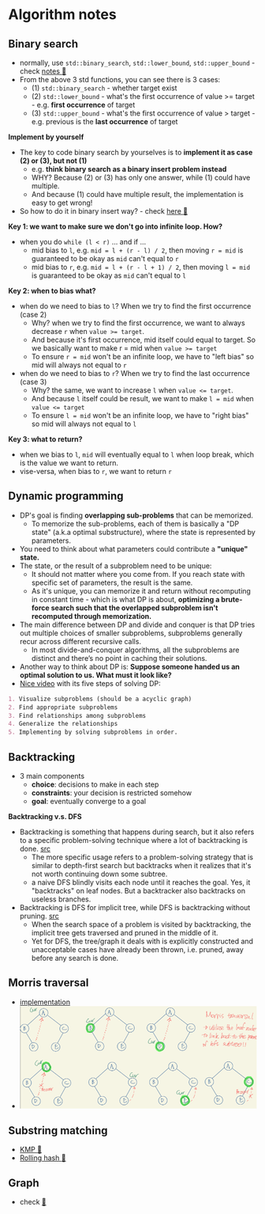 # Algorithm notes

## Binary search

- normally, use `std::binary_search`, `std::lower_bound`, `std::upper_bound` - check [notes :notebook:](https://github.com/orbuluh/cpp/blob/main/notes/binary_search.md)
- From the above 3 std functions, you can see there is 3 cases:
  - (1) `std::binary_search` - whether target exist
  - (2) `std::lower_bound` - what's the first occurrence of value >= target - e.g. **first occurrence** of target
  - (3) `std::upper_bound` - what's the first occurrence of value > target - e.g. previous is the **last occurrence** of target

**Implement by yourself**

- The key to code binary search by yourselves is to **implement it as case (2) or (3), but not (1)**
  - e.g. **think binary search as a binary insert problem instead**
  - WHY? Because (2) or (3) has only one answer, while (1) could have multiple.
  - And because (1) could have multiple result, the implementation is easy to get wrong!
- So how to do it in binary insert way? - check [here :dart:](../binary_search/first_and_last_pos_of_tgt_in_arr.h)

**Key 1: we want to make sure we don't go into infinite loop. How?**

- when you do `while (l < r)` ... and if ...
  - mid bias to `l`, e.g. `mid = l + (r - l) / 2`, then moving `r = mid` is guaranteed to be okay as `mid` can't equal to `r`
  - mid bias to `r`, e.g. `mid = l + (r - l + 1) / 2`, then moving `l = mid` is guaranteed to be okay as `mid` can't equal to `l`

**Key 2: when to bias what?**

- when do we need to bias to `l`? When we try to find the first occurrence (case 2)
  - Why? when we try to find the first occurrence, we want to always decrease `r` when `value >= target`.
  - And because it's first occurrence, mid itself could equal to target. So we basically want to make r = mid when `value >= target`
  - To ensure `r = mid` won't be an infinite loop, we have to "left bias" so mid will always not equal to `r`
- when do we need to bias to `r`? When we try to find the last occurrence (case 3)
  - Why? the same, we want to increase `l` when `value <= target`.
  - And because `l` itself could be result, we want to make `l = mid` when `value <= target`
  - To ensure `l = mid` won't be an infinite loop, we have to "right bias" so mid will always not equal to `l`

**Key 3: what to return?**

- when we bias to `l`, `mid` will eventually equal to `l` when loop break, which is the value we want to return.
- vise-versa, when bias to `r`, we want to return `r`

## Dynamic programming

- DP's goal is finding **overlapping sub-problems** that can be memorized.
  - To memorize the sub-problems, each of them is basically a "DP state" (a.k.a optimal substructure), where the state is represented by parameters.
- You need to think about what parameters could contribute a **"unique" state.**
- The state, or the result of a subproblem need to be unique:
  - It should not matter where you come from. If you reach state with specific set of parameters, the result is the same.
  - As it's unique, you can memorize it and return without recomputing in constant time - which is what DP is about, **optimizing a brute-force search such that the overlapped subproblem isn't recomputed through memorization.**
- The main difference between DP and divide and conquer is that DP tries out multiple choices of smaller subproblems, subproblems generally recur across different recursive calls.
  - In most divide-and-conquer algorithms, all the subproblems are distinct and there’s no point in caching their solutions.
- Another way to think about DP is: **Suppose someone handed us an optimal solution to us. What must it look like?**
- [Nice video](https://youtu.be/aPQY__2H3tE) with its five steps of solving DP:

```markdown
1. Visualize subproblems (should be a acyclic graph)
2. Find appropriate subproblems
3. Find relationships among subproblems
4. Generalize the relationships
5. Implementing by solving subproblems in order.
```

## Backtracking

- 3 main components
  - **choice**: decisions to make in each step
  - **constraints**: your decision is restricted somehow
  - **goal**: eventually converge to a goal

**Backtracking v.s. DFS**

- Backtracking is something that happens during search, but it also refers to a specific problem-solving technique where a lot of backtracking is done. [src](https://stackoverflow.com/a/3156208/4924135)
  - The more specific usage refers to a problem-solving strategy that is similar to depth-first search but backtracks when it realizes that it's not worth continuing down some subtree.
  - a naive DFS blindly visits each node until it reaches the goal. Yes, it "backtracks" on leaf nodes. But a backtracker also backtracks on useless branches.
- Backtracking is DFS for implicit tree, while DFS is backtracking without pruning. [src](https://stackoverflow.com/a/17891070/4924135)
  - When the search space of a problem is visited by backtracking, the implicit tree gets traversed and pruned in the middle of it.
  - Yet for DFS, the tree/graph it deals with is explicitly constructed and unacceptable cases have already been thrown, i.e. pruned, away before any search is done.

## Morris traversal

- [implementation](../tree/inorder_morris.h)
- ![](../srcs/morris_inorder.png)

## Substring matching

- [KMP :notebook:](kmp.md)
- [Rolling hash :notebook:](rolling_hash.md)

## Graph

- check [:notebook:](graph.md)
